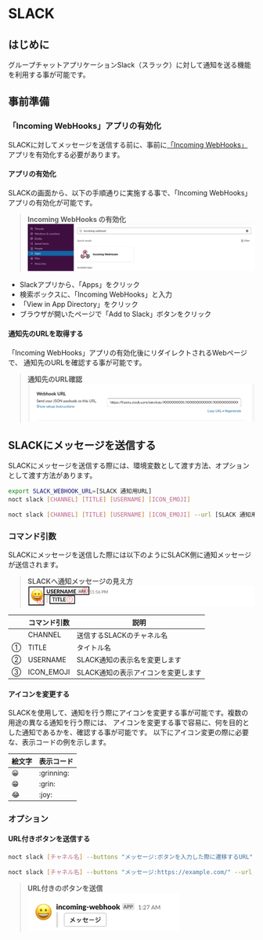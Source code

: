 # SLACK
## はじめに
  グループチャットアプリケーションSlack（スラック）に対して通知を送る機能を利用する事が可能です。

## 事前準備
### 「Incoming WebHooks」アプリの有効化
  SLACKに対してメッセージを送信する前に、事前に[「Incoming WebHooks」](https://slack.com/apps/A0F7XDUAZ-incoming-webhooks)
アプリを有効化する必要があります。

#### アプリの有効化
  SLACKの画面から、以下の手順通りに実施する事で、「Incoming WebHooks」アプリの有効化が可能です。

> **Incoming WebHooks の有効化**
> ![Incoming WebHooks の有効化](./images/enable_incoming_webhook_1.jpeg)

- Slackアプリから、「Apps」をクリック
- 検索ボックスに、「Incoming WebHooks」と入力
- 「View in App Directory」をクリック
- ブラウザが開いたページで「Add to Slack」ボタンをクリック

#### 通知先のURLを取得する
  「Incoming WebHooks」アプリの有効化後にリダイレクトされるWebページで、
通知先のURLを確認する事が可能です。

> **通知先のURL確認**
> ![通知先のURL確認](./images/slack_notification_url.png)

## SLACKにメッセージを送信する
  SLACKにメッセージを送信する際には、環境変数として渡す方法、オプションとして渡す方法があります。

```bash tab="環境変数からURLを設定する"
export SLACK_WEBHOOK_URL=[SLACK 通知用URL]
noct slack [CHANNEL] [TITLE] [USERNAME] [ICON_EMOJI]
```

```bash tab="コマンド引数からURLを設定する"
noct slack [CHANNEL] [TITLE] [USERNAME] [ICON_EMOJI] --url [SLACK 通知用URL]
```

### コマンド引数
  SLACKにメッセージを送信した際には以下のようにSLACK側に通知メッセージが送信されます。

> **SLACKへ通知メッセージの見え方**
> ![SLACKへ通知メッセージの見え方](./images/slack_command_example.jpeg)

|    | コマンド引数 | 説明                                |
|----|--------------|-------------------------------------|
|    | CHANNEL      | 送信するSLACKのチャネル名           |
| ①  | TITLE        | タイトル名                          |
| ②  | USERNAME     | SLACK通知の表示名を変更します       |
| ③  | ICON_EMOJI   | SLACK通知の表示アイコンを変更します |

#### アイコンを変更する
  SLACKを使用して、通知を行う際にアイコンを変更する事が可能です。複数の用途の異なる通知を行う際には、
アイコンを変更する事で容易に、何を目的とした通知であるかを、確認する事が可能です。
  以下にアイコン変更の際に必要な、表示コードの例を示します。

| 絵文字 | 表示コード       |
|--------|------------------|
| 😀     | \:grinning\:     |
| 😁     | \:grin\:         |
| 😂     | \:joy\:          |

### オプション
#### URL付きボタンを送信する
```bash tab="引数"
noct slack [チャネル名] --buttons "メッセージ:ボタンを入力した際に遷移するURL" --url [SLACK 通知用URL]
```

```bash tab="実行コマンドサンプル"
noct slack [チャネル名] --buttons "メッセージ:https://example.com/" --url [SLACK 通知用URL]
```

> **URL付きのボタンを送信**  
> ![URL付きのボタンを送信](./images/slack_single_button.png)


